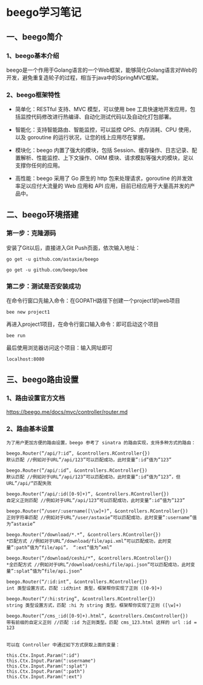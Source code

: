# beego学习笔记
## 一、beego简介
### 1、beego基本介绍
beego是一个作用于Golang语言的一个Web框架，能够简化Golang语言对Web的开发，避免重复造轮子的过程，相当于java中的SpringMVC框架。

### 2、beego框架特性
- 简单化：RESTful 支持、MVC 模型，可以使用 bee 工具快速地开发应用，包括监控代码修改进行热编译、自动化测试代码以及自动化打包部署。

- 智能化：支持智能路由、智能监控，可以监控 QPS、内存消耗、CPU 使用，以及 goroutine 的运行状况，让您的线上应用尽在掌握。
- 模块化：beego 内置了强大的模块，包括 Session、缓存操作、日志记录、配置解析、性能监控、上下文操作、ORM 模块、请求模拟等强大的模块，足以支撑你任何的应用。
- 高性能：beego 采用了 Go 原生的 http 包来处理请求，goroutine 的并发效率足以应付大流量的 Web 应用和 API 应用，目前已经应用于大量高并发的产品中。

## 二、beego环境搭建
### 第一步：克隆源码
安装了Git以后，直接进入Git Push页面，依次输入地址：
```
go get -u github.com/astaxie/beego

go get -u github.com/beego/bee
```

### 第二步：测试是否安装成功
在命令行窗口先输入命令：在GOPATH路径下创建一个project1的web项目
```
bee new project1
```

再进入project1项目，在命令行窗口输入命令：即可启动这个项目
```
bee run
```

最后使用浏览器访问这个项目：输入网址即可
```
localhost:8080
```

## 三、beego路由设置
### 1、路由设置官方文档
https://beego.me/docs/mvc/controller/router.md

### 2、路由基本设置
```
为了用户更加方便的路由设置，beego 参考了 sinatra 的路由实现，支持多种方式的路由：

beego.Router(“/api/?:id”, &controllers.RController{})
默认匹配 //例如对于URL”/api/123”可以匹配成功，此时变量”:id”值为”123”

beego.Router(“/api/:id”, &controllers.RController{})
默认匹配 //例如对于URL”/api/123”可以匹配成功，此时变量”:id”值为”123”，但URL”/api/“匹配失败

beego.Router(“/api/:id([0-9]+)“, &controllers.RController{})
自定义正则匹配 //例如对于URL”/api/123”可以匹配成功，此时变量”:id”值为”123”

beego.Router(“/user/:username([\\w]+)“, &controllers.RController{})
正则字符串匹配 //例如对于URL”/user/astaxie”可以匹配成功，此时变量”:username”值为”astaxie”

beego.Router(“/download/*.*”, &controllers.RController{})
*匹配方式 //例如对于URL”/download/file/api.xml”可以匹配成功，此时变量”:path”值为”file/api”， “:ext”值为”xml”

beego.Router(“/download/ceshi/*“, &controllers.RController{})
*全匹配方式 //例如对于URL”/download/ceshi/file/api.json”可以匹配成功，此时变量”:splat”值为”file/api.json”

beego.Router(“/:id:int”, &controllers.RController{})
int 类型设置方式，匹配 :id为int 类型，框架帮你实现了正则 ([0-9]+)

beego.Router(“/:hi:string”, &controllers.RController{})
string 类型设置方式，匹配 :hi 为 string 类型。框架帮你实现了正则 ([\w]+)

beego.Router(“/cms_:id([0-9]+).html”, &controllers.CmsController{})
带有前缀的自定义正则 //匹配 :id 为正则类型。匹配 cms_123.html 这样的 url :id = 123


可以在 Controller 中通过如下方式获取上面的变量：

this.Ctx.Input.Param(":id")
this.Ctx.Input.Param(":username")
this.Ctx.Input.Param(":splat")
this.Ctx.Input.Param(":path")
this.Ctx.Input.Param(":ext")
```

